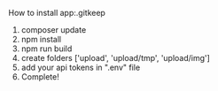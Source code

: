 How to install app:.gitkeep
1) composer update
2) npm install
3) npm run build
4) create folders ['upload', 'upload/tmp', 'upload/img']
5) add your api tokens in ".env" file
6) Complete!
